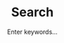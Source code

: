 ---
layout: page
title: Search
permalink: /search/
subtitle: "Enter keywords..."
feature-img: ""
icon: "fa-search"
---